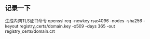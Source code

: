 ## 记录一下
生成内网TLS证书命令
openssl req -newkey rsa:4096 -nodes -sha256 -keyout registry_certs/domain.key -x509 -days 365 -out registry_certs/domain.crt
